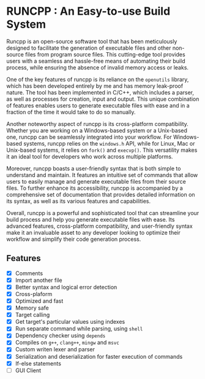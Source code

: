# RUNCPP : An Easy-to-use Build System

Runcpp is an open-source software tool that has been meticulously designed to facilitate the generation of executable files and other non-source files from program source files. This cutting-edge tool provides users with a seamless and hassle-free means of automating their build process, while ensuring the absence of invalid memory access or leaks.

One of the key features of runcpp is its reliance on the `openutils` library, which has been developed entirely by me and has memory leak-proof nature. The tool has been implemented in C/C++, which includes a parser, as well as processes for creation, input and output. This unique combination of features enables users to generate executable files with ease and in a fraction of the time it would take to do so manually.

Another noteworthy aspect of runcpp is its cross-platform compatibility. Whether you are working on a Windows-based system or a Unix-based one, runcpp can be seamlessly integrated into your workflow. For Windows-based systems, runcpp relies on the `windows.h` API, while for Linux, Mac or Unix-based systems, it relies on `fork()` and `execvp()`. This versatility makes it an ideal tool for developers who work across multiple platforms.

Moreover, runcpp boasts a user-friendly syntax that is both simple to understand and maintain. It features an intuitive set of commands that allow users to easily manage and generate executable files from their source files. To further enhance its accessibility, runcpp is accompanied by a comprehensive set of documentation that provides detailed information on its syntax, as well as its various features and capabilities.

Overall, runcpp is a powerful and sophisticated tool that can streamline your build process and help you generate executable files with ease. Its advanced features, cross-platform compatibility, and user-friendly syntax make it an invaluable asset to any developer looking to optimize their workflow and simplify their code generation process.

## Features
- [X] Comments
- [X] Import another file
- [X] Better syntax and logical error detection
- [X] Cross-plaform
- [X] Optimized and fast
- [X] Memory safe
- [X] Target calling
- [X] Get target's particular values using indexes
- [X] Run separate command while parsing, using `shell`
- [X] Dependency checker using `depends`
- [X] Compiles on `g++`, `clang++`, `mingw` and `msvc`
- [X] Custom writen lexer and parser
- [X] Serialization and deserialization for faster execution of commands
- [X] If-else statements
- [ ] GUI Client
